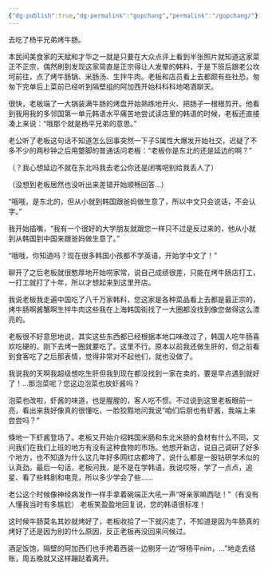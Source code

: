 ```yaml
---
{"dg-publish":true,"dg-permalink":"gopchang","permalink":"/gopchang/"}
---
```



去吃了杨平兄弟烤牛肠。

本民间美食家的天赋和才华之一就是只要在大众点评上看到半张照片就知道这家菜正不正宗，偶然刷到发现这家简直是正宗得让人发晕的韩料，于是下班后跟老公坎坷前往，点了烤牛肠锅、米肠汤、生拌牛肉。老板和店员看上去都颇有些社恐，匆匆下完单后上菜前已经听到隔壁组的阿加西开始科科科地喝酒聊天。

很快，老板端了一大锅装满牛肠的烤盘开始熟练地开火、把肠子一根根剪开。他看到我用我的多邻国第一单元韩语水平痛苦地尝试读店里的韩语的时候，老板还直接凑上来说：“哦那个就是杨平兄弟的意思。”

老公听了老板这句话不知道怎么回事突然一下子S属性大爆发开始社交，迟疑了不多不少的两秒钟之后用蹩脚的普通话问老板：“老板你是东北的还是延边的啊？”

（？我心想延边不就在东北吗我去老公你还是闭嘴吧别给我丢人了）

（没想到老板居然也没听出来差错开始顺畅回答…）

“哦哦，是东北的，但从小就到韩国跟爸妈做生意了，所以中文只会说话，不会认字。”

我开始插嘴，“我有一个很好的大学朋友就跟您一样只不过是反过来的，他从小就到从韩国到中国来跟爸妈做生意了。”

“哦哦，你知道吗？现在很多韩国小孩都不学英语，开始学中文了！”

聊开了之后老板就很憨厚地开始唠家常，说自己成绩很差，只能在烤牛肠店打工，一打工就打了十年，所以才想起来到这里开店。

我说老板我走遍中国吃了八千万家韩料，您这家是各种菜品看上去都是最正宗的，烤牛肠啊酱蟹啊生拌牛肉这些我在上海韩国街找了一大圈都没找到像您做得这么漂亮的。

老板很不好意思地说，其实这些东西都已经根据本地口味改过了，韩国人吃牛肠喜欢吃硬的，刚下去烤一圈就要吃了。这里不行。原本以前我还做生肝的，但之前看到食客吃了之后那表情，觉得非常对不起他们，就也没做了。

我说我的天啊我超级想吃生肝但我到现在都没找到一家在卖的，要是早点遇到就好了！…那泡菜呢？您这边泡菜也放虾酱吗？

泡菜也改啦，虾酱的味道，也是腥腥的，客人吃不惯。不过说到这里老板眼前一亮，看出来我好像真的很懂吃，一脸狡黠地问我说“咱们后厨也有虾酱，我端上来尝尝吗？”

倏地一下虾酱登场了。老板又开始介绍韩国米肠和东北米肠的食材有什么不同，又问我们在我们上班的地方有没有这种食物的市场。他想开新店，说自己调研了好多个地方，也不知道为什么这几年好多网红店都垮了，说什么都是一股钻研学术似的认真劲。最后一句话，老板问我，是不是在学韩语，我说哎呀，学了一点点，追星、看了些韩剧和电竞，所以多少学会了些……

老公这个时候像神经病发作一样手拿着碗端正大吼一声“呀亲家嘛西哒！”（有没有人懂我当时有多尴尬） 老板笑盈盈地回复说，您的韩语很标准！

这时候牛肠莫名其妙就烤好了，老板收拾了一下就闪走了，不知道是因为牛肠真的烤好了还是因为别的什么原因，反正老板再没回来问候过。

酒足饭饱，隔壁的阿加西们也手挎着西装一边剔牙一边“呀杨平nim，…”地走去结账，周五晚就又这样蹦跶着离开。